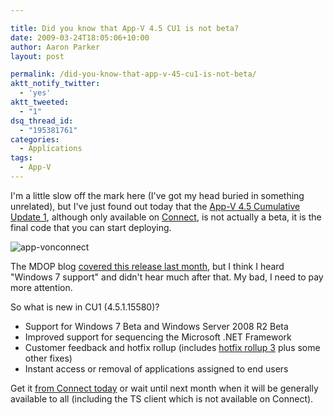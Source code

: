 ```yaml
---

title: Did you know that App-V 4.5 CU1 is not beta?
date: 2009-03-24T18:05:06+10:00
author: Aaron Parker
layout: post

permalink: /did-you-know-that-app-v-45-cu1-is-not-beta/
aktt_notify_twitter:
  - 'yes'
aktt_tweeted:
  - "1"
dsq_thread_id:
  - "195381761"
categories:
  - Applications
tags:
  - App-V
---
```

I'm a little slow off the mark here (I've got my head buried in something unrelated), but I've just found out today that the [App-V 4.5 Cumulative Update 1](http://support.microsoft.com/kb/963693), although only available on [Connect](http://connect.microsoft.com), is not actually a beta, it is the final code that you can start deploying.

![app-vonconnect]({{site.baseurl}}/media/2009/03/app-vonconnect.png)

The MDOP blog [covered this release last month](http://blogs.technet.com/mdop/archive/2009/02/26/get-your-applications-virtualized-on-windows-7-beta-with-microsoft-app-v.aspx), but I think I heard "Windows 7 support" and didn't hear much after that. My bad, I need to pay more attention.

So what is new in CU1 (4.5.1.15580)?

  * Support for Windows 7 Beta and Windows Server 2008 R2 Beta
  * Improved support for sequencing the Microsoft .NET Framework
  * Customer feedback and hotfix rollup (includes [hotfix rollup 3](http://support.microsoft.com/kb/961473/) plus some other fixes)
  * Instant access or removal of applications assigned to end users

Get it [from Connect today](https://connect.microsoft.com/site/sitehome.aspx?SiteID=285) or wait until next month when it will be generally available to all (including the TS client which is not available on Connect).
